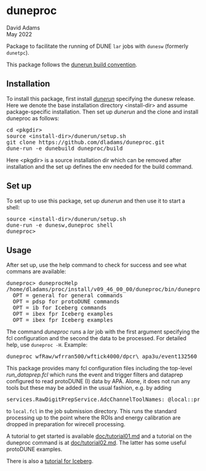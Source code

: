 # duneproc

David Adams  
May 2022

Package to facilitate the running of DUNE `lar` jobs with `dunesw` (formerly `dunetpc`).

This package follows the [dunerun build convention](./build_convention.md).

## Installation
To install this package, first install [*dunerun*](https://github.com/dladams/dunerun) specifying the dunesw release.
Here we denote the base installation directory \<install-dir> and assume package-specific installation.
Then set up *dunerun* and the clone and install duneproc as follows:
<pre>
cd &lt;pkgdir>
source &lt;install-dir>/dunerun/setup.sh
git clone https://github.com/dladams/duneproc.git
dune-run -e dunebuild duneproc/build
</pre>
Here \<pkgdir> is a source installation dir which can be removed after installation and the set up defines the env needed for the build command.

## Set up
To set up to use this package, set up *dunerun* and then use it to start a shell:
<pre>
source &lt;install-dir>/dunerun/setup.sh
dune-run -e dunesw,duneproc shell
duneproc> 
</pre>

## Usage

After set up, use the help command to check for success and see what commans are available:
<pre>
duneproc> duneprocHelp
/home/dladams/proc/install/v09_46_00_00/duneproc/bin/duneprocHelp OPT
  OPT = general for general commands
  OPT = pdsp for protoDUNE commands
  OPT = ib for Iceberg commands
  OPT = ibex fpr Iceberg examples
  OPT = ibex fpr Iceberg examples
</pre>

The command *duneproc* runs a *lar* job with the first argument
specifying the fcl configuration and the second the data to be processed.
For detailed help, use `duneproc -H`. Example:
<pre>
duneproc wfRaw/wfrran500/wftick4000/dpcr\_apa3u/event132560 5777evts132000-133000
</pre>

This package provides many fcl configuration files including the top-level
*run_dataprep.fcl* which runs the event and trigger filters and dataprep configured
to read protoDUNE (I) data by APA.
Alone, it does not run any tools but these may be added in the usual fashion, e.g. by adding
<pre>
services.RawDigitPrepService.AdcChannelToolNames: @local::protodune_dataprep_tools_calib_noiserem
</pre>
to `local.fcl` in the job submission directory.
This runs the standard processing up to the point where the ROIs and energy calibration
are dropped in preparation for wirecell processing.

A tutorial to get started is available [doc/tutorial01.md](doc/tutorial01.md)
and a tutorial on the duneproc command is at [doc/tutorial02.md](doc/tutorial02.md).
The latter has some useful protoDUNE examples.

There is also a [tutorial for Iceberg](doc/tutorial_iceberg.md).
